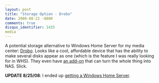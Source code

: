 ```yaml
---
layout: post
title: "Storage Option - Drobo"
date: 2008-08-22 -0800
comments: true
disqus_identifier: 1435
media
---
```

A potential storage alternative to Windows Home Server for my media
center: [Drobo](http://www.drobo.com). Looks like a cool, affordable
device that has the ability to make several disks appear as one (which
is the feature I was really looking for in WHS). They even have [an
add-on](http://www.drobo.com/Products/droboshare.html) that can turn the
whole thing into NAS. Slick.

**UPDATE 8/25/08**: I ended up [getting a Windows Home
Server](/archive/2008/08/25/windows-home-server-first-impressions.aspx).


